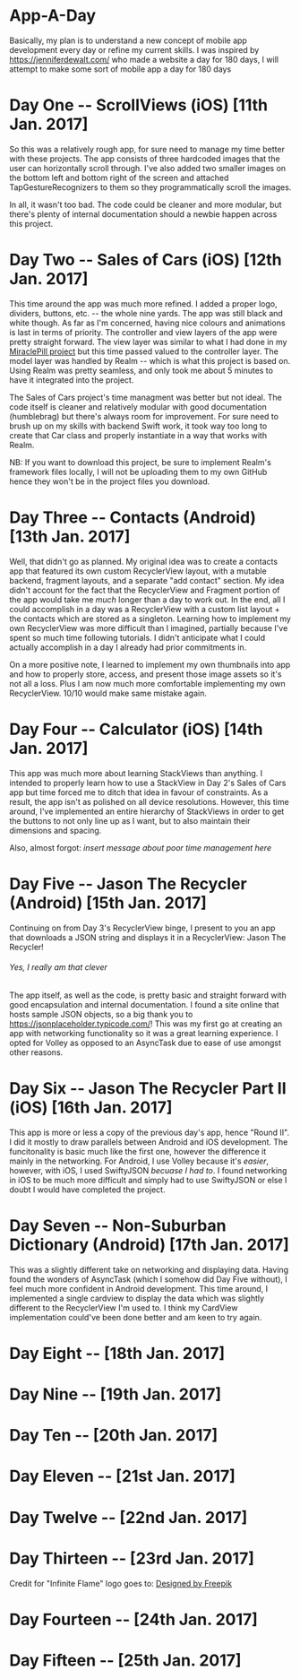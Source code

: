 # App-A-Day
Basically, my plan is to understand a new concept of mobile app development every day or refine my current
skills. I was inspired by https://jenniferdewalt.com/ who made a website a day for 180 days, I will attempt to make some sort of mobile app a day for 180 days

# Day One -- ScrollViews (iOS) [11th Jan. 2017]
So this was a relatively rough app, for sure need to manage my time better with these projects. The app consists of three hardcoded images that the user can horizontally scroll through. I've also added two smaller images on the bottom left and bottom right of the screen and attached TapGestureRecognizers to them so they programmatically scroll the images. 

In all, it wasn't too bad. The code could be cleaner and more modular, but there's plenty of internal documentation should a newbie happen across this project. 

# Day Two -- Sales of Cars (iOS) [12th Jan. 2017]
This time around the app was much more refined. I added a proper logo, dividers, buttons, etc. -- the whole nine yards. The app was still black and white though. As far as I'm concerned, having nice colours and animations is last in terms of priority. The controller and view layers of the app were pretty straight forward. The view layer was similar to what I had done in my [MiraclePill project](https://github.com/MinuraIddamalgoda/MiraclePill) but this time passed valued to the controller layer. The model layer was handled by Realm -- which is what this project is based on. Using Realm was pretty seamless, and only took me about 5 minutes to have it integrated into the project. 

The Sales of Cars project's time managment was better but not ideal. The code itself is cleaner and relatively modular with good documentation (humblebrag) but there's always room for improvement. For sure need to brush up on my skills with backend Swift work, it took way too long to create that Car class and properly instantiate in a way that works with Realm. 

NB: If you want to download this project, be sure to implement Realm's framework files locally, I will not be uploading them to my own GitHub hence they won't be in the project files you download. 

# Day Three -- Contacts (Android) [13th Jan. 2017]
Well, that didn't go as planned. My original idea was to create a contacts app that featured its own custom RecyclerView layout, with a mutable backend, fragment layouts, and a separate "add contact" section. My idea didn't account for the fact that the RecyclerView and Fragment portion of the app would take me _much_ longer than a day to work out. In the end, all I could accomplish in a day was a RecyclerView with a custom list layout + the contacts which are stored as a singleton. Learning how to implement my own RecyclerView was more difficult than I imagined, partially because I've spent so much time following tutorials. I didn't anticipate what I could actually accomplish in a day I already had prior commitments in. 

On a more positive note, I learned to implement my own thumbnails into app and how to properly store, access, and present those image assets so it's not all a loss. Plus I am now much more comfortable implementing my own RecyclerView. 10/10 would make same mistake again. 

# Day Four -- Calculator (iOS) [14th Jan. 2017] 
This app was much more about learning StackViews than anything. I intended to properly learn how to use a StackView in Day 2's Sales of Cars app but time forced me to ditch that idea in favour of constraints. As a result, the app isn't as polished on all device resolutions. However, this time around, I've implemented an entire hierarchy of StackViews in order to get the buttons to not only line up as I want, but to also maintain their dimensions and spacing. 

Also, almost forgot: _insert message about poor time management here_ 

# Day Five -- Jason The Recycler (Android) [15th Jan. 2017]
Continuing on from Day 3's RecyclerView binge, I present to you an app that downloads a JSON string and displays it in a RecyclerView: Jason The Recycler! 

###### Yes, I really am that clever

The app itself, as well as the code, is pretty basic and straight forward with good encapsulation and internal documentation. I found a site online that hosts sample JSON objects, so a big thank you to https://jsonplaceholder.typicode.com/! This was my first go at creating an app with networking functionality so it was a great learning experience. I opted for Volley as opposed to an AsyncTask due to ease of use amongst other reasons. 

# Day Six -- Jason The Recycler Part II (iOS) [16th Jan. 2017]
This app is more or less a copy of the previous day's app, hence "Round II". I did it mostly to draw parallels between Android and iOS development. The funcitonality is basic much like the first one, however the difference it mainly in the networking. For Android, I use Volley because it's _easier_, however, with iOS, I used SwiftyJSON _becuase I had to_. I found networking in iOS to be much more difficult and simply had to use SwiftyJSON or else I doubt I would have completed the project.

# Day Seven -- Non-Suburban Dictionary (Android) [17th Jan. 2017]
This was a slightly different take on networking and displaying data. Having found the wonders of AsyncTask (which I somehow did Day Five without), I feel much more confident in Android development. This time around, I implemented a single cardview to display the data which was slightly different to the RecyclerView I'm used to. I think my CardView implementation could've been done better and am keen to try again.

# Day Eight -- [18th Jan. 2017]

# Day Nine -- [19th Jan. 2017]

# Day Ten -- [20th Jan. 2017]

# Day Eleven -- [21st Jan. 2017]

# Day Twelve -- [22nd Jan. 2017]

# Day Thirteen -- [23rd Jan. 2017]
Credit for "Infinite Flame" logo goes to: 
<a href="http://www.freepik.com/free-vector/infinite-logo_798107.htm">Designed by Freepik</a>

# Day Fourteen -- [24th Jan. 2017]

# Day Fifteen -- [25th Jan. 2017]
